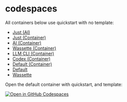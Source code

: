 # codespaces

All containers below use quickstart with no template:

- [Just (AI)](https://codespaces.new/asw101/codespaces?template=false&quickstart=1&devcontainer_path=.devcontainer%2Fjust-all%2Fdevcontainer.json)
- [Just (Container)](https://codespaces.new/asw101/codespaces?template=false&quickstart=1&devcontainer_path=.devcontainer%2Fjust%2Fdevcontainer.json)
- [AI (Container)](https://codespaces.new/asw101/codespaces?template=false&quickstart=1&devcontainer_path=.devcontainer%2Fai-container%2Fdevcontainer.json)
- [Wassette (Container)](https://codespaces.new/asw101/codespaces?template=false&quickstart=1&devcontainer_path=.devcontainer%2Fwassette-container%2Fdevcontainer.json)
- [LLM CLI (Container)](https://codespaces.new/asw101/codespaces?template=false&quickstart=1&devcontainer_path=.devcontainer%2Fllm-container%2Fdevcontainer.json)
- [Codex (Container)](https://codespaces.new/asw101/codespaces?template=false&quickstart=1&devcontainer_path=.devcontainer%2Fcodex-container%2Fdevcontainer.json)
- [Default (Container)](https://codespaces.new/asw101/codespaces?template=false&quickstart=1&devcontainer_path=.devcontainer%2Fdefault-container%2Fdevcontainer.json)
- [Default](https://codespaces.new/asw101/codespaces?template=false&quickstart=1)
- [Wassette](https://codespaces.new/asw101/codespaces?template=false&quickstart=1&devcontainer_path=.devcontainer%2Fwassette%2Fdevcontainer.json)

Open the default container with quickstart, and template:

[![Open in GitHub Codespaces](https://github.com/codespaces/badge.svg)](https://codespaces.new/asw101/codespaces?template=true&quickstart=1)
